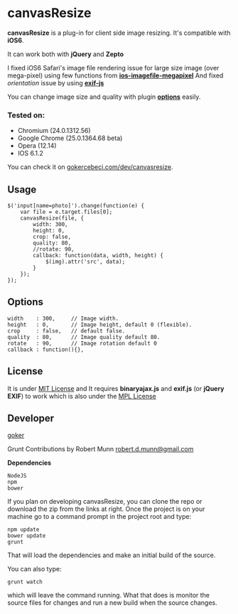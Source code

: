 canvasResize
=============

**canvasResize** is a plug-in for client side image resizing. It's compatible with **iOS6**. 

It can work both with **jQuery** and **Zepto**

I fixed iOS6 Safari's image file rendering issue for large size image (over mega-pixel) using few functions from 
[**ios-imagefile-megapixel**](https://github.com/stomita/ios-imagefile-megapixel)
And fixed *orientation* issue by using 
[**exif-js**](https://github.com/jseidelin/exif-js)
 
You can change image size and quality with plugin [**options**](#options) easily.

### Tested on: 
 *  Chromium (24.0.1312.56)
 *  Google Chrome (25.0.1364.68 beta)
 *  Opera (12.14)
 *  IOS 6.1.2

You can check it on [gokercebeci.com/dev/canvasresize](http://gokercebeci.com/dev/canvasresize).

Usage
-----

    $('input[name=photo]').change(function(e) {
        var file = e.target.files[0];
        canvasResize(file, {
            width: 300,
            height: 0,
            crop: false,
            quality: 80,
            //rotate: 90,
            callback: function(data, width, height) {
                $(img).attr('src', data);
            }
        });
    });

Options
-------

    width    : 300,     // Image width.
    height   : 0,       // Image height, default 0 (flexible).
    crop     : false,   // default false.
    quality  : 80,      // Image quality default 80.
    rotate   : 90,      // Image rotation default 0
    callback : function(){},

License
-------
It is under [MIT License](https://github.com/gokercebeci/canvasResize/blob/master/LICENCE.md "MIT License") 
and It requires **binaryajax.js** and **exif.js** (or **jQuery EXIF**)
to work which is also under the [MPL License](http://www.nihilogic.dk/licenses/mpl-license.txt)

Developer
---------
[goker](http://gokercebeci.com/ "goker")

Grunt Contributions by Robert Munn robert.d.munn@gmail.com

**Dependencies**

    NodeJS
    npm
    bower

If you plan on developing canvasResize, you can clone the repo or download the zip from the links at right. 
Once the project is on your machine go to a command prompt in the project root and type:

    npm update
    bower update
    grunt

That will load the dependencies and make an initial build of the source.

You can also type:

    grunt watch
    
which will leave the command running. What that does is monitor the source files for changes and run a new build
when the source changes.